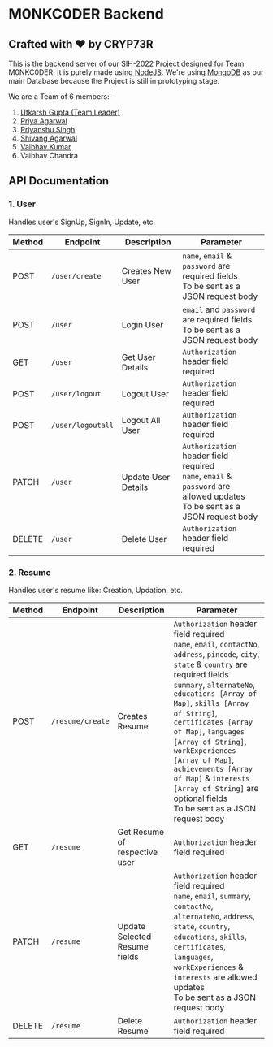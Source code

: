# M0NKC0DER Backend
## Crafted with ❤️ by CRYP73R

This is the backend server of our SIH-2022 Project designed for Team M0NKC0DER. It is purely made using [NodeJS](https://nodejs.org/). We're using [MongoDB](https://www.mongodb.com/) as our main Database because the Project is still in prototyping stage.

We are a Team of 6 members:-
1. [Utkarsh Gupta (Team Leader)](https://github.com/utkarshguptaa)
2. [Priya Agarwal](https://github.com/Priya2501)
3. [Priyanshu Singh](https://github.com/cryp73r)
4. [Shivang Agarwal](https://github.com/Shivang-Agarwal11)
5. [Vaibhav Kumar](https://github.com/vaibhav6900)
6. Vaibhav Chandra

## API Documentation

### 1. User

Handles user's SignUp, SignIn, Update, etc.

| Method | Endpoint | Description | Parameter |
| ------ | -------- | ----------- | --------- |
| POST | `/user/create` | Creates New User | `name`, `email` & `password` are required fields<br />To be sent as a JSON request body |
| POST | `/user` | Login User | `email` and `password` are required fields<br />To be sent as a JSON request body |
| GET | `/user` | Get User Details | `Authorization` header field required |
| POST | `/user/logout` | Logout User | `Authorization` header field required |
| POST | `/user/logoutall` | Logout All User | `Authorization` header field required |
| PATCH | `/user` | Update User Details | `Authorization` header field required<br />`name`, `email` & `password` are allowed updates<br />To be sent as a JSON request body |
| DELETE | `/user` | Delete User | `Authorization` header field required |

### 2. Resume

Handles user's resume like: Creation, Updation, etc.

| Method | Endpoint | Description | Parameter |
| ------ | -------- | ----------- | --------- |
| POST | `/resume/create` | Creates Resume | `Authorization` header field required<br />`name`, `email`, `contactNo`, `address`, `pincode`, `city`, `state` & `country` are required fields<br />`summary`, `alternateNo`, `educations [Array of Map]`, `skills [Array of String]`, `certificates [Array of Map]`, `languages [Array of String]`, `workExperiences [Array of Map]`, `achievements [Array of Map]` & `interests [Array of String]` are optional fields<br />To be sent as a JSON request body |
| GET | `/resume` | Get Resume of respective user | `Authorization` header field required |
| PATCH | `/resume` | Update Selected Resume fields | `Authorization` header field required<br />`name`, `email`, `summary`, `contactNo`, `alternateNo`, `address`, `state`, `country`, `educations`, `skills`, `certificates`, `languages`, `workExperiences` & `interests` are allowed updates<br />To be sent as a JSON request body |
| DELETE | `/resume` | Delete Resume | `Authorization` header field required |

